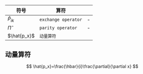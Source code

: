 |符号|算符||
|---|---|---|
|$\hat{P}_{ik}$|`exchange operator`|-|
|$\hat{\Pi}$|`parity operator`|-|
|$\hat{p_x}$|`动量算符`||

## 动量算符
$$
\hat{p_x}=\frac{\hbar}{i}\frac{\partial}{\partial x}
$$
